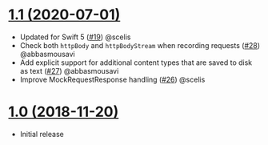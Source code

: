 # [1.1 (2020-07-01)](https://github.com/buzzfeed/MockDuck/releases/tag/1.1)

* Updated for Swift 5 ([#19](https://github.com/buzzfeed/MockDuck/pull/19)) @scelis
* Check both `httpBody` and `httpBodyStream` when recording requests ([#28](https://github.com/buzzfeed/MockDuck/pull/28)) @abbasmousavi
* Add explicit support for additional content types that are saved to disk as text ([#27](https://github.com/buzzfeed/MockDuck/pull/27)) @abbasmousavi
* Improve MockRequestResponse handling ([#26](https://github.com/buzzfeed/MockDuck/pull/26)) @scelis

# [1.0 (2018-11-20)](https://github.com/buzzfeed/MockDuck/releases/tag/1.0)

* Initial release
